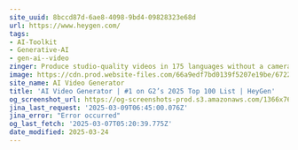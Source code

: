 ```yaml
---
site_uuid: 8bccd87d-6ae8-4098-9bd4-09828323e68d
url: https://www.heygen.com/
tags:
- AI-Toolkit
- Generative-AI
- gen-ai--video
zinger: Produce studio-quality videos in 175 languages without a camera or crew.
image: https://cdn.prod.website-files.com/66a9edf7bd0139f5207e19be/6722642f01b5171be0920f3f_HeyGen_AI-Video_Generator-Platform.png
site_name: AI Video Generator
title: 'AI Video Generator | #1 on G2’s 2025 Top 100 List | HeyGen'
og_screenshot_url: https://og-screenshots-prod.s3.amazonaws.com/1366x768/80/false/c0fadff54acb974981c2160509946bb429736ff7bee1b8892218f022386d33b8.jpeg
jina_last_request: '2025-03-09T06:45:00.076Z'
jina_error: "Error occurred"
og_last_fetch: '2025-03-07T05:20:39.775Z'
date_modified: 2025-03-24
---
```




